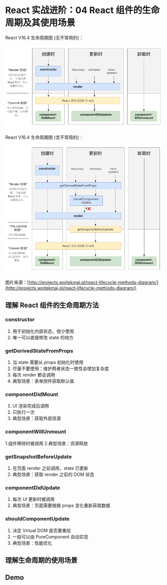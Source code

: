 # React 实战进阶：04 React 组件的生命周期及其使用场景

React V16.4 生命周期图 (无不常用的)：

![](./res/diagram-1.png)

React V16.4 生命周期图 (含不常用的)：

![](./res/diagram-2.png)

图片来源：[http://projects.wojtekmaj.pl/react-lifecycle-methods-diagram/](http://projects.wojtekmaj.pl/react-lifecycle-methods-diagram/)


## 理解 React 组件的生命周期方法

### constructor

1. 用于初始化内部状态，很少使用
2. 唯一可以直接修改 state 的地方

### getDerivedStateFromProps

1. 当 state 需要从 props 初始化时使用
2. 尽量不要使用：维护两者状态一致性会增加复杂度
3. 每次 render 都会调用
4. 典型场景：表单控件获取默认值


### componentDidMount

1. UI 渲染完成后调用
2. 只执行一次
3. 典型场景：获取外部资源


### componentWillUnmount

1.组件移除时被调用
2.典型场景：资源释放


### getSnapshotBeforeUpdate

1. 在页面 render 之前调用，state 已更新
2. 典型场景：获取 render 之前的 DOM 状态


### componentDidUpdate

1. 每次 UI 更新时被调用
2. 典型场景：页面需要根据 props 变化重新获取数据


### shouldComponentUpdate

1. 决定 Virtual DOM 是否要重绘
2. 一般可以由 PureComponent 自动实现
3. 典型场景：性能优化


## 理解生命周期的使用场景


## Demo

